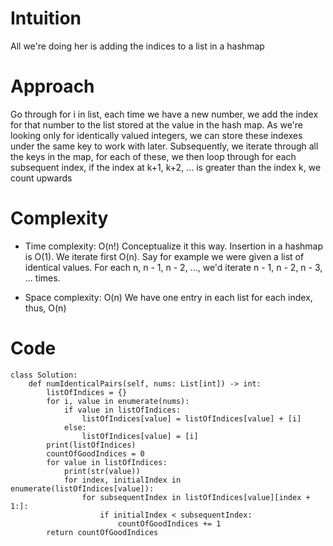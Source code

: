 # Intuition
All we're doing her is adding the indices to a list in a hashmap

# Approach
Go through for i in list, each time we have a new number, we add the index for that number to the list stored at the value in the hash map.
As we're looking only for identically valued integers, we can store these indexes under the same key to work with later.
Subsequently, we iterate through all the keys in the map, for each of these, we then loop through for each subsequent index, if the index at k+1, k+2, ... is greater than the index k, we count upwards

# Complexity
- Time complexity: O(n!)
Conceptualize it this way. Insertion in a hashmap is O(1). We iterate first O(n). Say for example we were given a list of identical values. For each n, n - 1, n - 2, ..., we'd iterate n - 1, n - 2, n - 3, ... times.

- Space complexity: O(n)
We have one entry in each list for each index, thus, O(n)

# Code
```
class Solution:
    def numIdenticalPairs(self, nums: List[int]) -> int:
        listOfIndices = {}
        for i, value in enumerate(nums):
            if value in listOfIndices:
                listOfIndices[value] = listOfIndices[value] + [i]
            else:
                listOfIndices[value] = [i]
        print(listOfIndices)
        countOfGoodIndices = 0
        for value in listOfIndices:
            print(str(value))
            for index, initialIndex in enumerate(listOfIndices[value]):
                for subsequentIndex in listOfIndices[value][index + 1:]:
                    if initialIndex < subsequentIndex:
                        countOfGoodIndices += 1
        return countOfGoodIndices
```